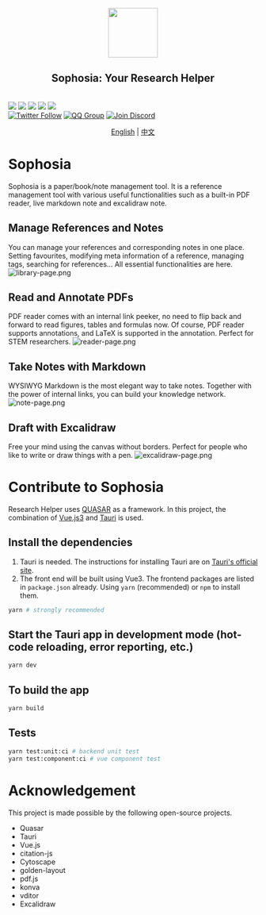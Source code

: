 <p align="center">
<img src="public/icons/logo.svg" style="width: 100px; vertical-align:middle">
<br>
<h2 align="center">Sophosia: Your Research Helper</h2>
<br>
<a title="Build Status" target="_blank" href="https://github.com/sophosia/sophosia/actions"><img src="https://img.shields.io/github/actions/workflow/status/sophosia/sophosia/publish.yml?style=flat-square"></a>
<a title="Release" target="_blank" href="https://github.com/sophosia/sophosia/releases"><img src="https://img.shields.io/github/v/release/sophosia/sophosia?style=flat-square"></a>
<a title="Downloads" target="_blank" href="https://github.com/sophosia/sophosia/releases"><img src="https://img.shields.io/github/downloads/sophosia/sophosia/total?style=flat-square"></a>
<a title="Stars" target="_blank" href="https://github.com/sophosia/sophosia"><img src="https://img.shields.io/github/stars/sophosia/sophosia?style=flat-square"></a>
<a title="Commits" target="_blank" href="https://github.com/sophosia/sophosia/commits/main"><img src="https://img.shields.io/github/commit-activity/m/sophosia/sophosia?style=flat-square"></a>
<br>
<a title="Twitter" target="_blank" href="https://twitter.com/sophosia_app"><img alt="Twitter Follow" src="https://img.shields.io/badge/@sophosia_app-1976d2?logo=twitter&style=social"></a>
<a title="QQ" target="_blank" href=""><img alt="QQ Group" src="https://img.shields.io/badge/QQ:808198109-1976d2?logo=tencentqq&style=social"></a>
<a title="Discord" target="_blank" href="https://discord.gg/m3QkadNJ"><img alt="Join Discord" src="https://img.shields.io/badge/Sophosia-1976d2?logo=discord&style=social"></a>
</p>

<p align="center">
<a href="https://github.com/sophosia/sophosia/blob/main/README.md">English</a>
|
<a href="https://github.com/sophosia/sophosia/blob/main/README.zh_CN.md">中文</a>
</p>

# Sophosia

Sophosia is a paper/book/note management tool. It is a reference management tool with various useful functionalities such as a built-in PDF reader, live markdown note and excalidraw note.

## Manage References and Notes

You can manage your references and corresponding notes in one place. Setting favourites, modifying meta information of a reference, managing tags, searching for references... All essential functionalities are here.
![library-page.png](./galleries/library-page.png)

## Read and Annotate PDFs

PDF reader comes with an internal link peeker, no need to flip back and forward to read figures, tables and formulas now. Of course, PDF reader supports annotations, and LaTeX is supported in the annotation. Perfect for STEM researchers.
![reader-page.png](./galleries/reader-page.png)

## Take Notes with Markdown

WYSIWYG Markdown is the most elegant way to take notes. Together with the power of internal links, you can build your knowledge network.
![note-page.png](./galleries/note-page.png)

## Draft with Excalidraw

Free your mind using the canvas without borders. Perfect for people who like to write or draw things with a pen.
![excalidraw-page.png](./galleries/excalidraw-page.png)

# Contribute to Sophosia

Research Helper uses [QUASAR](https://quasar.dev) as a framework. In this project, the combination of [Vue.js3](https://vuejs.org) and [Tauri](https://tauri.app) is used.

## Install the dependencies

1. Tauri is needed. The instructions for installing Tauri are on [Tauri's official site](https://tauri.app/v1/guides/getting-started/setup).
2. The front end will be built using Vue3. The frontend packages are listed in `package.json` already. Using `yarn` (recommended) or `npm` to install them.

```bash
yarn # strongly recommended

```

## Start the Tauri app in development mode (hot-code reloading, error reporting, etc.)

```bash
yarn dev
```

## To build the app

```bash
yarn build
```

## Tests

```bash
yarn test:unit:ci # backend unit test
yarn test:component:ci # vue component test
```

# Acknowledgement

This project is made possible by the following open-source projects.

- Quasar
- Tauri
- Vue.js
- citation-js
- Cytoscape
- golden-layout
- pdf.js
- konva
- vditor
- Excalidraw
